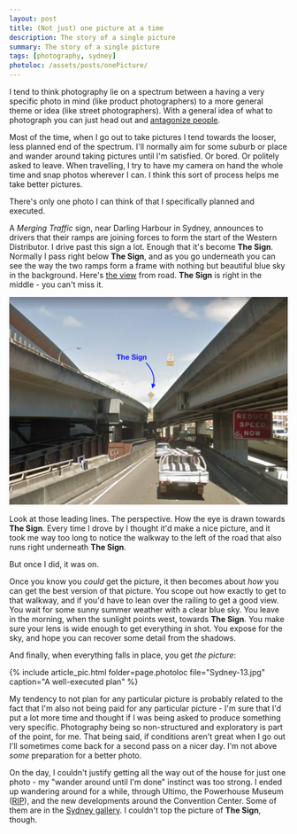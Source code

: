 ```yaml
---
layout: post
title: (Not just) one picture at a time
description: The story of a single picture
summary: The story of a single picture
tags: [photography, sydney]
photoloc: /assets/posts/onePicture/
---
```


I tend to think photography lie on a spectrum between a having a very specific photo in mind (like product photographers) to a more general theme or idea (like street photographers). With a general idea of what to photograph you can just head out and [antagonize people](https://www.youtube.com/watch?v=kkIWW6vwrvM).

Most of the time, when I go out to take pictures I tend towards the looser, less planned end of the spectrum. I'll normally aim for some suburb or place and wander around taking pictures until I'm satisfied. Or bored. Or politely asked to leave. When travelling, I try to have my camera on hand the whole time and snap photos wherever I can. I think this sort of process helps me take better pictures.

There's only one photo I can think of that I specifically planned and executed.

A *Merging Traffic* sign, near Darling Harbour in Sydney, announces to drivers that their ramps are joining forces to form the start of the Western Distributor. I drive past this sign a lot. Enough that it's become **The Sign**. Normally I pass right below **The Sign**, and as you go underneath you can see the way the two ramps form a frame with nothing but beautiful blue sky in the background. Here's [the view](https://www.google.com/maps/@-33.8743004,151.2003353,3a,39y,260.03h,95.59t/data=!3m6!1e1!3m4!1sRiw1A53IRV60NODc6FmEiw!2e0!7i13312!8i6656) from road. **The Sign** is right in the middle - you can't miss it.

![The view of the sign](/assets/posts/onePicture/theSign.png)

Look at those leading lines. The perspective. How the eye is drawn towards **The Sign**.
Every time I drove by I thought it'd make a nice picture, and it took me way too long to notice the walkway to the left of the road that also runs right underneath **The Sign**.

But once I did, it was on.

Once you know you *could* get the picture, it then becomes about *how* you can get the best version of that picture. You scope out how exactly to get to that walkway, and if you'd have to lean over the railing to get a good view. You wait for some sunny summer weather with a clear blue sky. You leave in the morning, when the sunlight points west, towards **The Sign**. You make sure your lens is wide enough to get everything in shot. You expose for the sky, and hope you can recover some detail from the shadows.

And finally, when everything falls in place, you get *the picture*:

{% include article_pic.html
   folder=page.photoloc
   file="Sydney-13.jpg"
   caption="A well-executed plan"
%}

My tendency to not plan for any particular picture is probably related to the fact that I'm also not being paid for any particular picture - I'm sure that I'd put a lot more time and thought if I was being asked to produce something very specific. Photography being so non-structured and exploratory is part of the point, for me. That being said, if conditions aren't great when I go out I'll sometimes come back for a second pass on a nicer day. I'm not above *some* preparation for a better photo.

On the day, I couldn't justify getting all the way out of the house for just one photo - my "wander around until I'm done" instinct was too strong. I ended up wandering around for a while, through Ultimo, the Powerhouse Museum ([RIP](https://maas.museum/powerhouse-museum/visiting-powerhouse-in-2020-2021/)), and the new developments around the Convention Center. Some of them are in the [Sydney gallery](/photos/sydney/). I couldn't top the picture of **The Sign**, though.
